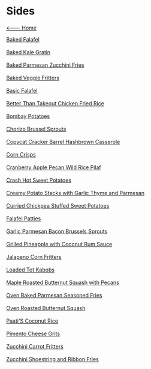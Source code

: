 # Sides

[<--- Home](../about.md)

[Baked Falafel](./baked-falafel.md)<br><br>
[Baked Kale Gratin](./baked-kale-gratin.md)<br><br>
[Baked Parmesan Zucchini Fries](./baked-parmesan-zucchini-fries.md)<br><br>
[Baked Veggie Fritters](./baked-veggie-fritters.md)<br><br>
[Basic Falafel](./basic-falafel.md)<br><br>
[Better Than Takeout Chicken Fried Rice](./better-than-takeout-chicken-fried-rice.md)<br><br>
[Bombay Potatoes](./bombay-potatoes.md)<br><br>
[Chorizo Brussel Sprouts](./chorizo-brussel-sprouts.md)<br><br>
[Copycat Cracker Barrel Hashbrown Casserole](./copycat-cracker-barrel-hashbrown-casserole.md)<br><br>
[Corn Crisps](./corn-crisps.md)<br><br>
[Cranberry Apple Pecan Wild Rice Pilaf](./cranberry-apple-pecan-wild-rice-pilaf.md)<br><br>
[Crash Hot Sweet Potatoes](./crash-hot-sweet-potatoes.md)<br><br>
[Creamy Potato Stacks with Garlic Thyme and Parmesan](./creamy-potato-stacks-with-garlic-thyme-and-parmesan.md)<br><br>
[Curried Chickpea Stuffed Sweet Potatoes](./curried-chickpea-stuffed-sweet-potatoes.md)<br><br>
[Falafel Patties](./falafel-patties.md)<br><br>
[Garlic Parmesan Bacon Brussels Sprouts](./garlic-parmesan-bacon-brussels-sprouts.md)<br><br>
[Grilled Pineapple with Coconut Rum Sauce](./grilled-pineapple-with-coconut-rum-sauce.md)<br><br>
[Jalapeno Corn Fritters](./jalapeno-corn-fritters.md)<br><br>
[Loaded Tot Kabobs](./loaded-tot-kabobs.md)<br><br>
[Maple Roasted Butternut Squash with Pecans](./maple-roasted-butternut-squash-with-pecans.md)<br><br>
[Oven Baked Parmesan Seasoned Fries](./oven-baked-parmesan-seasoned-fries.md)<br><br>
[Oven Roasted Butternut Squash](./oven-roasted-butternut-squash.md)<br><br>
[Paati'S Coconut Rice](./paati's-coconut-rice.md)<br><br>
[Pimento Cheese Grits](./pimento-cheese-grits.md)<br><br>
[Zucchini Carrot Fritters](./zucchini-carrot-fritters.md)<br><br>
[Zucchini Shoestring and Ribbon Fries](./zucchini-shoestring-and-ribbon-fries.md)<br><br>
